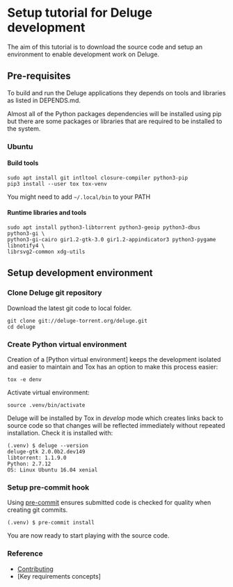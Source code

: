 # Setup tutorial for Deluge development

The aim of this tutorial is to download the source code and setup an
environment to enable development work on Deluge.

## Pre-requisites

To build and run the Deluge applications they depends on tools and libraries as
listed in DEPENDS.md.

Almost all of the Python packages dependencies will be installed using pip but
there are some packages or libraries that are required to be installed to the
system.

### Ubuntu

#### Build tools

    sudo apt install git intltool closure-compiler python3-pip
    pip3 install --user tox tox-venv
    
You might need to add `~/.local/bin` to your PATH

#### Runtime libraries and tools

    sudo apt install python3-libtorrent python3-geoip python3-dbus  python3-gi \
    python3-gi-cairo gir1.2-gtk-3.0 gir1.2-appindicator3 python3-pygame libnotify4 \
    librsvg2-common xdg-utils

## Setup development environment

### Clone Deluge git repository

Download the latest git code to local folder.

    git clone git://deluge-torrent.org/deluge.git
    cd deluge

### Create Python virtual environment

Creation of a [Python virtual environment] keeps the development isolated
and easier to maintain and Tox has an option to make this process easier:

    tox -e denv

Activate virtual environment:

    source .venv/bin/activate

Deluge will be installed by Tox in _develop_ mode which creates links back
to source code so that changes will be reflected immediately without repeated
installation. Check it is installed with:

    (.venv) $ deluge --version
    deluge-gtk 2.0.0b2.dev149
    libtorrent: 1.1.9.0
    Python: 2.7.12
    OS: Linux Ubuntu 16.04 xenial

### Setup pre-commit hook

Using [pre-commit] ensures submitted code is checked for quality when
creating git commits.

    (.venv) $ pre-commit install

You are now ready to start playing with the source code.

### Reference

- [Contributing]
- [Key requirements concepts]

<!--
## How-to guides

- How to install plugins in develop mode?
- How to setup and test translations?
- How to run tests?
- How to create a plugin?
-->

[pre-commit]: https://pre-commit.com
[contributing]: https://dev.deluge-torrent.org/wiki/Contributing
[requirements topic]: ../topics/requirements.md
